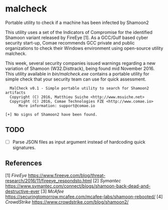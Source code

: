 # malcheck
Portable utility to check if a machine has been infected by Shamoon2

This utility uses a set of the Indicators of Compromise for the identified Shamoon variant released by FireEye [1]. As a GCC/Gulf based cyber security start-up, Comae recommends GCC private and public organizations to check their Windows environment using open-source utility malcheck.

This week, several security companies issued warnings regarding a new variation of Shamoon (W32.Disttrack), being found mid November 2016.
This utility available in *bin/malcheck.exe* contains a portable utility for simple check that your security team can use for quick assessment.


```
  MalCheck v0.1 - Simple portable utility to search for Shamoon2 artifacts
  Copyright (C) 2016, Matthieu Suiche <http://www.msuiche.net>
  Copyright (C) 2016, Comae Technologies FZE <http://www.comae.io>
      More information: support@comae.io

[+] No signs of Shamoon2 have been found.
```

## TODO
- [ ] Parse JSON files as input argument instead of hardcoding quick signatures.

## References
[1] *FireEye* https://www.fireeye.com/blog/threat-research/2016/11/fireeye_respondsto.html
[2] *Symantec* https://www.symantec.com/connect/blogs/shamoon-back-dead-and-destructive-ever
[3] *McAfee* https://securingtomorrow.mcafee.com/mcafee-labs/shamoon-rebooted/
[4] *CrowdStrike* https://www.crowdstrike.com/blog/shamoon2/
